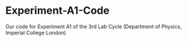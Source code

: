 # Experiment-A1-Code
Our code for Experiment A1 of the 3rd Lab Cycle (Department of Physics, Imperial College London)
